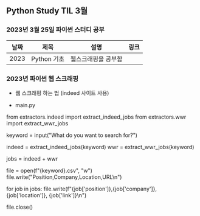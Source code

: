 ## Python Study TIL 3월 

###  2023년 3월 25일 파이썬 스터디 공부 
| 날짜       | 제목               | 설명                                | 링크                                                                             |
| ---------- | ------------------ | ----------------------------------- | -------------------------------------------------------------------------------- |
| 2023 |Python 기초  | 웹스크래핑을 공부함          |  |   |

### 2023년  파이썬 웹 스크래핑 

* 웹 스크래핑 하는 법 (indeed 사이트 사용)

- main.py

from extractors.indeed import extract_indeed_jobs
from extractors.wwr import extract_wwr_jobs

keyword = input("What do you want to search for?")

indeed = extract_indeed_jobs(keyword)
wwr = extract_wwr_jobs(keyword)

jobs = indeed + wwr

file = open(f"{keyword}.csv", "w")
file.write("Position,Company,Location,URL\n")

for job in jobs:
  file.write(f"{job['position']},{job['company']}, {job['location']}, {job['link']}\n")

file.close()

